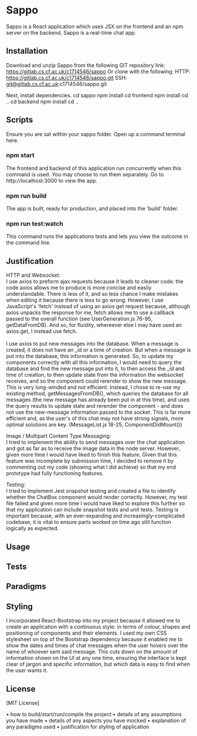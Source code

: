 # Sappo

Sappo is a React application which uses JSX on the frontend and an npm server on the backend. Sappo is a real-time chat app.


## Installation

Download and unzip Sappo from the following GIT repository link: https://gitlab.cs.cf.ac.uk/c1714546/sappo
Or clone with the following:
HTTP: https://gitlab.cs.cf.ac.uk/c1714546/sappo.git
SSH: git@gitlab.cs.cf.ac.uk:c1714546/sappo.git

Next, install dependencies. 
cd sappo
npm install
cd frontend
npm install
cd ..
cd backend
npm install
cd ..

## Scripts

Ensure you are sat within your sappo folder. Open up a command terminal here.

### npm start
The frontend and backend of this application run concurrently when this command is used. You may choose to run them separately.
Go to http://localhost:3000 to view the app.

### npm run build
The app is built, ready for production, and placed into the 'build' folder.

### npm run test:watch
This command runs the applications tests and lets you view the outcome in the command line.

## Justification

HTTP and Websocket:<br/>
I use axios to preform ajax requests because it leads to cleaner code: the code axios allows me to produce is more concise and easily understandable. There is less of it, and so less chance I make mistakes when editing it because there is less to go wrong.
However, I use JavaScript's 'fetch' instead of using an axios get request because, although axios unpacks the response for me, fetch allows me to use a callback passed to the overall function (see UserGeneration.js 76-95, getDataFromDB). And so, for fluidity, whereever else I may have used an axios.get, I instead use fetch.
<br/>
<br/>
I use axios to put new messages into the database. When a message is created, it does not have an _id or a time of creation. But when a message is put into the database, this information is generated.
So, to update my components correctly with all this information, I would need to query the database and find the new message put into it, to then access the _id and time of creation, to then update state from the information the websocket receives, and so the component could rerender to show the new message.
This is very long-winded and not efficient.
Instead, I chose to re-use my existing method, getMessagesFromDB(), which queries the database for all messages (the new message has already been put in at this time),
and uses the query results to update state and rerender the component - and does not use the new-message information passed to the socket.
This is far more efficient and, as the user's of this chat may not have strong signals, more optimal solutions are key. (MessageList.js 18-25, ComponentDidMount())

Image / Multipart Content Type Messaging:<br/>
I tried to implement the ability to send messages over the chat application and got as far as to receive the image data in the node server. However, given more time I would have liked to finish this feature.
Given that this feature was incomplete by submission time, I decided to remove it by commenting out my code (showing what I did achieve) so that my end prototype had fully functioning features.

Testing:<br/>
I tried to implement Jest snapshot testing and created a file to identify whether the ChatBox component would render correctly. However, my test file failed and given more time I would have liked to explore this further so that my application can include snapshot tests and unit tests.
Testing is important because, with an ever-expanding and increasingly-complicated codebase, it is vital to ensure parts worked on time ago still function logically as expected.

## Usage


## Tests


## Paradigms 


## Styling
I incorporated React-Bootstrap into my project because it allowed me to create an application with a continuous style: in terms of colour, shapes and positioning of components and their elements.
I used my own CSS stylesheet on top of the Bootstrap dependency because it enabled me to show the dates and times of chat messages when the user hovers over the name of whoever sent said message.
This cuts down on the amount of information shown on the UI at any one time, ensuring the interface is kept clear of jargon and specific information, but which data is easy to find when the user wants it.

## License
[MIT License]



• how to build/start/run/compile the project
• details of any assumptions you have made
• details of any aspects you have mocked
• explanation of any paradigms used
• justification for styling of application